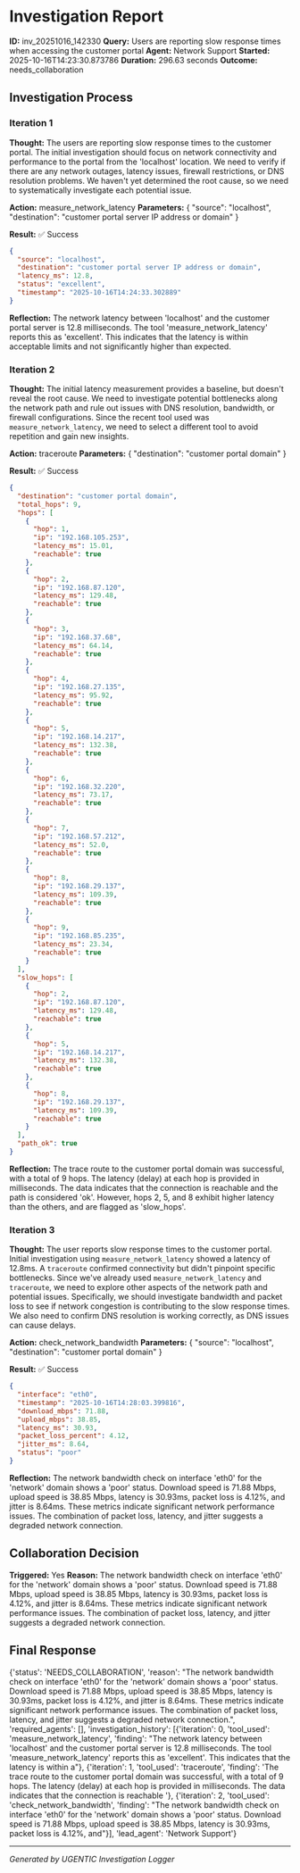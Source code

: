# Investigation Report

**ID:** inv_20251016_142330
**Query:** Users are reporting slow response times when accessing the customer portal
**Agent:** Network Support
**Started:** 2025-10-16T14:23:30.873786
**Duration:** 296.63 seconds
**Outcome:** needs_collaboration

## Investigation Process

### Iteration 1

**Thought:** The users are reporting slow response times to the customer portal. The initial investigation should focus on network connectivity and performance to the portal from the 'localhost' location. We need to verify if there are any network outages, latency issues, firewall restrictions, or DNS resolution problems.  We haven't yet determined the root cause, so we need to systematically investigate each potential issue.

**Action:** measure_network_latency
**Parameters:** {
  "source": "localhost",
  "destination": "customer portal server IP address or domain"
}

**Result:** ✅ Success
```json
{
  "source": "localhost",
  "destination": "customer portal server IP address or domain",
  "latency_ms": 12.8,
  "status": "excellent",
  "timestamp": "2025-10-16T14:24:33.302889"
}
```

**Reflection:** The network latency between 'localhost' and the customer portal server is 12.8 milliseconds. The tool 'measure_network_latency' reports this as 'excellent'. This indicates that the latency is within acceptable limits and not significantly higher than expected.

### Iteration 2

**Thought:** The initial latency measurement provides a baseline, but doesn't reveal the root cause. We need to investigate potential bottlenecks along the network path and rule out issues with DNS resolution, bandwidth, or firewall configurations. Since the recent tool used was `measure_network_latency`, we need to select a different tool to avoid repetition and gain new insights.

**Action:** traceroute
**Parameters:** {
  "destination": "customer portal domain"
}

**Result:** ✅ Success
```json
{
  "destination": "customer portal domain",
  "total_hops": 9,
  "hops": [
    {
      "hop": 1,
      "ip": "192.168.105.253",
      "latency_ms": 15.01,
      "reachable": true
    },
    {
      "hop": 2,
      "ip": "192.168.87.120",
      "latency_ms": 129.48,
      "reachable": true
    },
    {
      "hop": 3,
      "ip": "192.168.37.68",
      "latency_ms": 64.14,
      "reachable": true
    },
    {
      "hop": 4,
      "ip": "192.168.27.135",
      "latency_ms": 95.92,
      "reachable": true
    },
    {
      "hop": 5,
      "ip": "192.168.14.217",
      "latency_ms": 132.38,
      "reachable": true
    },
    {
      "hop": 6,
      "ip": "192.168.32.220",
      "latency_ms": 73.17,
      "reachable": true
    },
    {
      "hop": 7,
      "ip": "192.168.57.212",
      "latency_ms": 52.0,
      "reachable": true
    },
    {
      "hop": 8,
      "ip": "192.168.29.137",
      "latency_ms": 109.39,
      "reachable": true
    },
    {
      "hop": 9,
      "ip": "192.168.85.235",
      "latency_ms": 23.34,
      "reachable": true
    }
  ],
  "slow_hops": [
    {
      "hop": 2,
      "ip": "192.168.87.120",
      "latency_ms": 129.48,
      "reachable": true
    },
    {
      "hop": 5,
      "ip": "192.168.14.217",
      "latency_ms": 132.38,
      "reachable": true
    },
    {
      "hop": 8,
      "ip": "192.168.29.137",
      "latency_ms": 109.39,
      "reachable": true
    }
  ],
  "path_ok": true
}
```

**Reflection:** The trace route to the customer portal domain was successful, with a total of 9 hops. The latency (delay) at each hop is provided in milliseconds.  The data indicates that the connection is reachable and the path is considered 'ok'.  However, hops 2, 5, and 8 exhibit higher latency than the others, and are flagged as 'slow_hops'.

### Iteration 3

**Thought:** The user reports slow response times to the customer portal. Initial investigation using `measure_network_latency` showed a latency of 12.8ms. A `traceroute` confirmed connectivity but didn't pinpoint specific bottlenecks.  Since we've already used `measure_network_latency` and `traceroute`, we need to explore other aspects of the network path and potential issues.  Specifically, we should investigate bandwidth and packet loss to see if network congestion is contributing to the slow response times.  We also need to confirm DNS resolution is working correctly, as DNS issues can cause delays.

**Action:** check_network_bandwidth
**Parameters:** {
  "source": "localhost",
  "destination": "customer portal domain"
}

**Result:** ✅ Success
```json
{
  "interface": "eth0",
  "timestamp": "2025-10-16T14:28:03.399816",
  "download_mbps": 71.88,
  "upload_mbps": 38.85,
  "latency_ms": 30.93,
  "packet_loss_percent": 4.12,
  "jitter_ms": 8.64,
  "status": "poor"
}
```

**Reflection:** The network bandwidth check on interface 'eth0' for the 'network' domain shows a 'poor' status.  Download speed is 71.88 Mbps, upload speed is 38.85 Mbps, latency is 30.93ms, packet loss is 4.12%, and jitter is 8.64ms. These metrics indicate significant network performance issues.  The combination of packet loss, latency, and jitter suggests a degraded network connection.

## Collaboration Decision

**Triggered:** Yes
**Reason:** The network bandwidth check on interface 'eth0' for the 'network' domain shows a 'poor' status.  Download speed is 71.88 Mbps, upload speed is 38.85 Mbps, latency is 30.93ms, packet loss is 4.12%, and jitter is 8.64ms. These metrics indicate significant network performance issues.  The combination of packet loss, latency, and jitter suggests a degraded network connection.

## Final Response

{'status': 'NEEDS_COLLABORATION', 'reason': "The network bandwidth check on interface 'eth0' for the 'network' domain shows a 'poor' status.  Download speed is 71.88 Mbps, upload speed is 38.85 Mbps, latency is 30.93ms, packet loss is 4.12%, and jitter is 8.64ms. These metrics indicate significant network performance issues.  The combination of packet loss, latency, and jitter suggests a degraded network connection.", 'required_agents': [], 'investigation_history': [{'iteration': 0, 'tool_used': 'measure_network_latency', 'finding': "The network latency between 'localhost' and the customer portal server is 12.8 milliseconds. The tool 'measure_network_latency' reports this as 'excellent'. This indicates that the latency is within a"}, {'iteration': 1, 'tool_used': 'traceroute', 'finding': 'The trace route to the customer portal domain was successful, with a total of 9 hops. The latency (delay) at each hop is provided in milliseconds.  The data indicates that the connection is reachable '}, {'iteration': 2, 'tool_used': 'check_network_bandwidth', 'finding': "The network bandwidth check on interface 'eth0' for the 'network' domain shows a 'poor' status.  Download speed is 71.88 Mbps, upload speed is 38.85 Mbps, latency is 30.93ms, packet loss is 4.12%, and"}], 'lead_agent': 'Network Support'}

---
*Generated by UGENTIC Investigation Logger*

